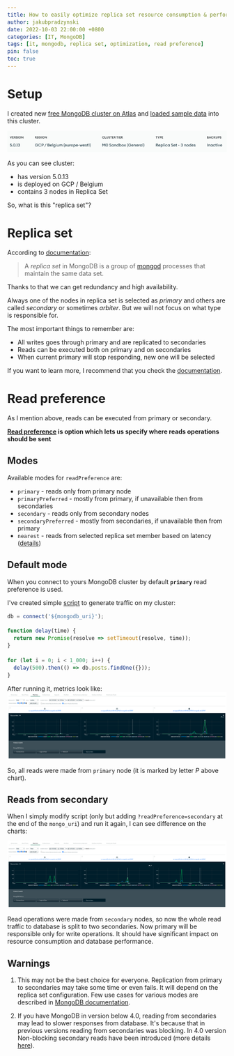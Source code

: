 ```yaml
---
title: How to easily optimize replica set resource consumption & performance in MongoDB?
author: jakubpradzynski
date: 2022-10-03 22:00:00 +0800
categories: [IT, MongoDB]
tags: [it, mongodb, replica set, optimization, read preference]
pin: false
toc: true
---
```


# Setup

I created new [free MongoDB cluster on Atlas](https://www.mongodb.com/docs/atlas/tutorial/deploy-free-tier-cluster/)
and [loaded sample data](https://www.mongodb.com/docs/atlas/sample-data/) into this cluster.

![](../assets/img/mongodb_secondary_reads/free_atlas_cluster.png)

As you can see cluster:

- has version 5.0.13
- is deployed on GCP / Belgium
- contains 3 nodes in Replica Set

So, what is this "replica set"?

# Replica set

According to [documentation](https://www.mongodb.com/docs/v6.0/replication/):
> A _replica set_ in MongoDB is a group of [mongod](https://www.mongodb.com/docs/v6.0/reference/program/mongod/#mongodb-binary-bin.mongod) processes
> that maintain the same data set.

Thanks to that we can get redundancy and high availability.

Always one of the nodes in replica set is selected as _primary_ and others are called _secondary_ or sometimes _arbiter_.
But we will not focus on what type is responsible for.

The most important things to remember are:

- All writes goes through primary and are replicated to secondaries
- Reads can be executed both on primary and on secondaries
- When current primary will stop responding, new one will be selected

If you want to learn more, I recommend that you check the [documentation](https://www.mongodb.com/docs/v6.0/replication/).

# Read preference

As I mention above, reads can be executed from primary or secondary.

**[Read preference](https://www.mongodb.com/docs/v6.0/core/read-preference/) is option which lets us specify where reads operations should be sent**

## Modes

Available modes for `readPreference` are:

- `primary` - reads only from primary node
- `primaryPreferred` - mostly from primary, if unavailable then from secondaries
- `secondary` - reads only from secondary nodes
- `secondaryPreferred` - mostly from secondaries, if unavailable then from primary
- `nearest` - reads from selected replica set member based on
  latency ([details](https://www.mongodb.com/docs/v6.0/core/read-preference/#mongodb-readmode-nearest))

## Default mode

When you connect to yours MongoDB cluster by default **`primary`** read preference is used.

I've created simple [script](https://www.mongodb.com/docs/mongodb-shell/write-scripts/#execute-a-javascript-file) to generate traffic on my cluster:

```javascript
db = connect('${mongodb_uri}');

function delay(time) {
  return new Promise(resolve => setTimeout(resolve, time));
}

for (let i = 0; i < 1_000; i++) {
  delay(500).then(() => db.posts.findOne({}));
}
```

After running it, metrics look like:
![](../assets/img/mongodb_secondary_reads/only_primary_reads.png)

So, all reads were made from `primary` node (it is marked by letter *P* above chart).

## Reads from secondary

When I simply modify script (only but adding `?readPreference=secondary` at the end of the `mongo_uri`) and run it again,
I can see difference on the charts:

![](../assets/img/mongodb_secondary_reads/secondary_reads.png)

Read operations were made from `secondary` nodes, so now the whole read traffic to database is split to two secondaries.
Now primary will be responsible only for write operations. It should have significant impact on resource consumption and database performance.

## Warnings

1. This may not be the best choice for everyone. Replication from primary to secondaries may take some time or even fails. It will depend on the
   replica set configuration. Few use cases for various modes are described
   in [MongoDB documentation](https://www.mongodb.com/docs/v6.0/core/read-preference-use-cases/#read-preference-use-cases).

2. If you have MongoDB in version below 4.0, reading from secondaries may lead to slower responses from database. It's because that in previous
   versions reading from secondaries was blocking. In 4.0 version Non-blocking secondary reads have been introduced (more
   details [here](https://www.mongodb.com/blog/post/secondary-reads-mongodb-40)).
